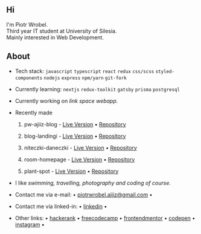 <h2>Hi </h2>
<p>I'm Piotr Wrobel.<br />
Third year IT student at University of Silesia.<br />
Mainly interested in Web Development.</p>

## About
* Tech stack: `javascript` `typescript` `react` `redux` `css/scss` `styled-components` `nodejs` `express` `npm/yarn` `git-fork`
* Currently learning: `nextjs` `redux-toolkit` `gatsby` `prisma` `postgresql` 
* Currently working on *link space webapp*.
* Recently made

  1. pw-ajiiz-blog - [Live Version](https://pw-ajiiz-blog.netlify.app/) • [Repository](https://github.com/ajiiz/pw-ajiiz-blog)

  2. blog-landingi - [Live Version](https://github.com/ajiiz/blog-landingi-react) • [Repository](https://github.com/ajiiz/blog-landingi-react)
  
  3. niteczki-daneczki - [Live Version](https://niteczki-daneczki.netlify.app/) • [Repository](https://github.com/ajiiz/niteczki-daneczki-website)

  4. room-homepage - [Live Version](https://room-home-ajiiz.netlify.app/home) • [Repository](https://github.com/ajiiz/room-homepage-react)
  
  5. plant-spot - [Live Version](https://plantspot.netlify.app/) • [Repository](https://github.com/ajiiz/plants-react-app) 
 
* I like *swimming, travelling, photography and coding of course.*
* Contact me via e-mail: • piotrwrobel.ajiiz@gmail.com • 
* Contact me via linked-in: • <a href="https://www.linkedin.com/in/piotrwrobel-ajiiz/">linkedin</a> •
* Other links: • <a href="https://www.hackerrank.com/ajiiz"> hackerank</a> • <a href="https://www.freecodecamp.org/ajiiz">freecodecamp</a> • <a href="https://www.frontendmentor.io/profile/ajiiz">frontendmentor</a> • <a href="https://codepen.io/ajiiz/pens/public">codepen</a> • <a href="https://www.instagram.com/pvvrbl/">instagram</a> •
